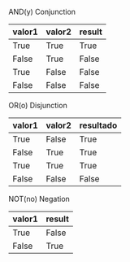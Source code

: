
AND(y) Conjunction

| **valor1** | **valor2** | **result** |
| ---------- | ---------- | ---------- |
| True       | True       | True       |
| False      | True       | False      |
| True       | False      | False      |
| False      | False      | False      |

OR(o) Disjunction

| valor1 | valor2 | resultado |
| ------ | ------ | --------- |
| True   | False  | True      |
| False  | True   | True      |
| True   | True   | True      |
| False  | False  | False     |

NOT(no) Negation

| valor1 | result |
| ------ | ------ |
| True   | False  |
| False  | True   |
